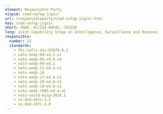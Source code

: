 ```yaml
---
element: Responsible Party
nispid: cnad-nafag-jcgisr
url: /responsibleparty/cnad-nafag-jcgisr.html
key: cnad-nafag-jcgisr
short: CNAD, AC/224 NAFAG, JCGISR
long: Joint Capability Group on Intelligence, Surveillance and Reconnaissance
responsible:
  number: 13
  standards:
    - fbi-iafis-doc-01078-8.1
    - nato-aedp-04-ed.2-v1
    - nato-aedp-06-ed.b-v4
    - nato-aedp-09-ed.1
    - nato-aedp-15-ed.a-v1
    - nato-aedp-16
    - nato-aedp-17-ed.A-v1
    - nato-aedp-18-ed.A-v1
    - nato-aedp-19-ed.A-v1
    - nato-aedp-7085-ed.a-v2
    - nato-nnstd-misp-2019.1
    - us-dod-ebts-1.2
    - us-dod-ebts-2.0
---
```

